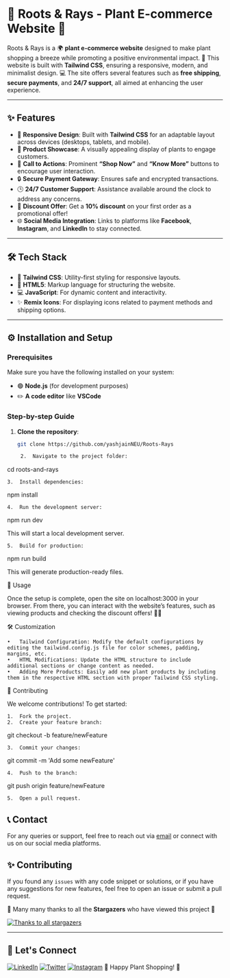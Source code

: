 # 🌱 Roots & Rays - Plant E-commerce Website 🌿

Roots & Rays is a 🌍 **plant e-commerce website** designed to make plant shopping a breeze while promoting a positive environmental impact. 🌿 This website is built with **Tailwind CSS**, ensuring a responsive, modern, and minimalist design. 💻 The site offers several features such as **free shipping**, **secure payments**, and **24/7 support**, all aimed at enhancing the user experience.

---

## ✨ Features

- 📱 **Responsive Design**: Built with **Tailwind CSS** for an adaptable layout across devices (desktops, tablets, and mobile).
- 🌸 **Product Showcase**: A visually appealing display of plants to engage customers.
- 🛒 **Call to Actions**: Prominent **“Shop Now”** and **“Know More”** buttons to encourage user interaction.
- 🔒 **Secure Payment Gateway**: Ensures safe and encrypted transactions.
- 🕒 **24/7 Customer Support**: Assistance available around the clock to address any concerns.
- 🎁 **Discount Offer**: Get a **10% discount** on your first order as a promotional offer!
- 🌐 **Social Media Integration**: Links to platforms like **Facebook**, **Instagram**, and **LinkedIn** to stay connected.

---

## 🛠️ Tech Stack

- 🎨 **Tailwind CSS**: Utility-first styling for responsive layouts.
- 🧱 **HTML5**: Markup language for structuring the website.
- 💻 **JavaScript**: For dynamic content and interactivity.
- ✨ **Remix Icons**: For displaying icons related to payment methods and shipping options.

---

## ⚙️ Installation and Setup

### Prerequisites

Make sure you have the following installed on your system:

- 🟢 **Node.js** (for development purposes)
- ✏️ **A code editor** like **VSCode**

### Step-by-step Guide

1. **Clone the repository**:
   ```bash
   git clone https://github.com/yashjainNEU/Roots-Rays

	2.	Navigate to the project folder:

cd roots-and-rays


	3.	Install dependencies:

npm install


	4.	Run the development server:

npm run dev

This will start a local development server.

	5.	Build for production:

npm run build

This will generate production-ready files.

🚀 Usage

Once the setup is complete, open the site on localhost:3000 in your browser. From there, you can interact with the website’s features, such as viewing products and checking the discount offers! 🌿💸

🛠️ Customization

	•	Tailwind Configuration: Modify the default configurations by editing the tailwind.config.js file for color schemes, padding, margins, etc.
	•	HTML Modifications: Update the HTML structure to include additional sections or change content as needed.
	•	Adding More Products: Easily add new plant products by including them in the respective HTML section with proper Tailwind CSS styling.

🤝 Contributing

We welcome contributions! To get started:

	1.	Fork the project.
	2.	Create your feature branch:

git checkout -b feature/newFeature


	3.	Commit your changes:

git commit -m 'Add some newFeature'


	4.	Push to the branch:

git push origin feature/newFeature


	5.	Open a pull request.

## 📞 Contact

For any queries or support, feel free to reach out via [email](mailto:yashjndev@gmail.com) or connect with us on our social media platforms.

## ✨ Contributing

If you found any `issues` with any code snippet or solutions, or if you have any suggestions for new features, feel free to open an issue or submit a pull request.

🌟 Many many thanks to all the **Stargazers** who have viewed this project 🌟

[![Thanks to all stargazers](https://img.shields.io/github/stars/your-repo.svg)](https://github.com/yashjainNEU/Roots-Rays)

---

## 🔗 Let's Connect

[![LinkedIn](https://img.shields.io/badge/LinkedIn-0077B5?style=for-the-badge&logo=linkedin&logoColor=white)](https://www.linkedin.com/in/yashjaindev/)
[![Twitter](https://img.shields.io/badge/Twitter-1DA1F2?style=for-the-badge&logo=twitter&logoColor=white)]([https://twitter.com/your-profile](https://x.com/yash_jn09))
[![Instagram](https://img.shields.io/badge/Instagram-E4405F?style=for-the-badge&logo=instagram&logoColor=white)]([https://instagram.com/your-profile](https://www.instagram.com/mr.yash.jn/))
🌿 Happy Plant Shopping! 🌱


